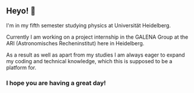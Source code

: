 ## Heyo! :dragon: 

I'm in my fifth semester studying physics at Universität Heidelberg. 

Currently I am working on a project internship in the GALENA Group at the ARI (Astronomisches Recheninstitut) here in Heidelberg.

As a result as well as apart from my studies I am always eager to expand my coding and technical knowledge, which this is supposed to be a platform for.


### I hope you are having a great day!

<!--
**m-kuntz03/m-kuntz03** is a ✨ _special_ ✨ repository because its `README.md` (this file) appears on your GitHub profile.

Here are some ideas to get you started:

- 🔭 I’m currently working on ...
- 🌱 I’m currently learning ...
- 👯 I’m looking to collaborate on ...
- 🤔 I’m looking for help with ...
- 💬 Ask me about ...
- 📫 How to reach me: ...
- 😄 Pronouns: ...
- ⚡ Fun fact: ...
-->
